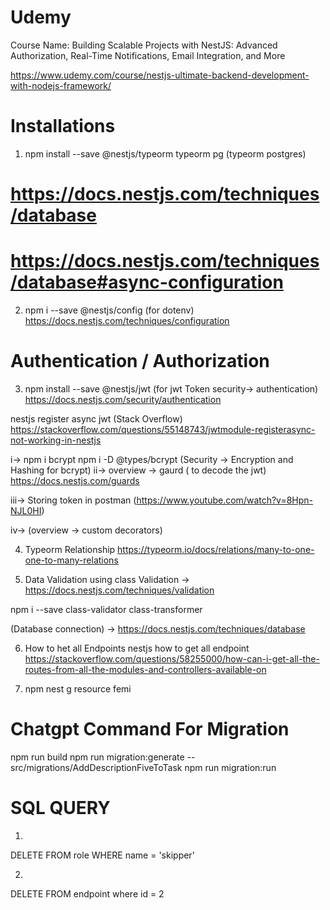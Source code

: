 # Udemy
Course Name: Building Scalable Projects with NestJS: Advanced Authorization, Real-Time Notifications, Email Integration, and More


https://www.udemy.com/course/nestjs-ultimate-backend-development-with-nodejs-framework/





# Installations
1. npm install --save @nestjs/typeorm typeorm pg (typeorm postgres)
# https://docs.nestjs.com/techniques/database



# https://docs.nestjs.com/techniques/database#async-configuration


2. npm i --save @nestjs/config (for dotenv)
https://docs.nestjs.com/techniques/configuration



# Authentication / Authorization
3. npm install --save @nestjs/jwt (for jwt Token security-> authentication)
https://docs.nestjs.com/security/authentication



nestjs register async jwt (Stack Overflow)
https://stackoverflow.com/questions/55148743/jwtmodule-registerasync-not-working-in-nestjs

i->  npm i bcrypt npm i -D @types/bcrypt (Security -> Encryption and Hashing for bcrypt)
ii-> overview -> gaurd ( to decode the jwt)
https://docs.nestjs.com/guards

iii-> Storing token in postman (https://www.youtube.com/watch?v=8Hpn-NJL0HI)

iv-> (overview -> custom decorators)



4. Typeorm Relationship
https://typeorm.io/docs/relations/many-to-one-one-to-many-relations




5. Data Validation using class Validation
-> https://docs.nestjs.com/techniques/validation

npm i --save class-validator class-transformer


(Database connection) -> https://docs.nestjs.com/techniques/database



6. How to het all Endpoints
   nestjs how to get all endpoint
   https://stackoverflow.com/questions/58255000/how-can-i-get-all-the-routes-from-all-the-modules-and-controllers-available-on

7. npm nest g resource femi

































# Chatgpt Command For Migration
npm run build
npm run migration:generate -- src/migrations/AddDescriptionFiveToTask
npm run migration:run












# SQL QUERY
1.
DELETE FROM role 
WHERE name = 'skipper'



2.
DELETE FROM endpoint
where id = 2

